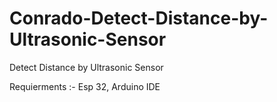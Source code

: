 # Conrado-Detect-Distance-by-Ultrasonic-Sensor
Detect Distance by Ultrasonic Sensor

Requierments :- Esp 32, Arduino IDE
